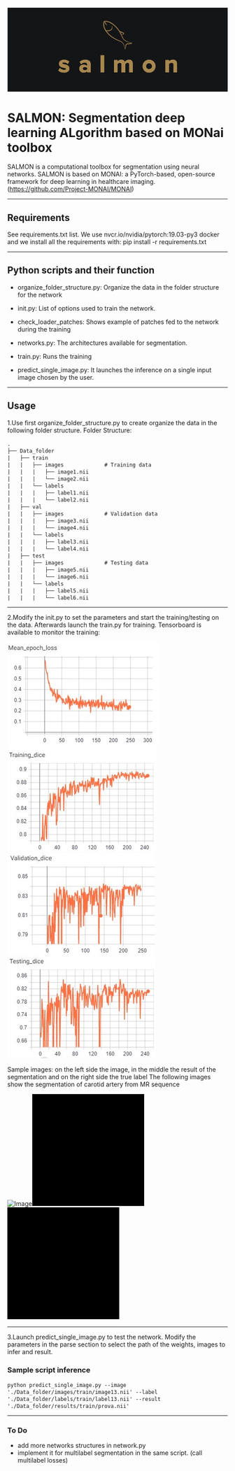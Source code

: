 ![Salmon-logo-1](images/salmon.JPG)
# SALMON: Segmentation deep learning ALgorithm based on MONai toolbox
SALMON is a computational toolbox for segmentation using neural networks.
SALMON is based on MONAI: a PyTorch-based, open-source framework for deep learning in healthcare imaging. (https://github.com/Project-MONAI/MONAI)
*******************************************************************************
## Requirements
See requirements.txt list. We use nvcr.io/nvidia/pytorch:19.03-py3 docker and we install all the requirements with:
pip install -r requirements.txt
*******************************************************************************
## Python scripts and their function

- organize_folder_structure.py: Organize the data in the folder structure for the network

- init.py: List of options used to train the network. 

- check_loader_patches: Shows example of patches fed to the network during the training  

- networks.py: The architectures available for segmentation.

- train.py: Runs the training

- predict_single_image.py: It launches the inference on a single input image chosen by the user.
*******************************************************************************
## Usage

1.Use first organize_folder_structure.py to create organize the data in the following folder structure.
Folder Structure:


	.
	├── Data_folder                   
	|   ├── train              
	|   |   ├── images             # Training data
	|   |   |   ├── image1.nii              
	|   |   |   └── image2.nii                     
	|   |   └── labels             
	|   |   |   ├── label1.nii              
	|   |   |   └── label2.nii              
	|   ├── val               
	|   |   ├── images             # Validation data
	|   |   |   ├── image3.nii              
	|   |   |   └── image4.nii              
	|   |   └── labels             
	|   |   |   ├── label3.nii              
	|   |   |   └── label4.nii
	|   ├── test               
	|   |   ├── images             # Testing data
	|   |   |   ├── image5.nii              
	|   |   |   └── image6.nii              
	|   |   └── labels             
	|   |   |   ├── label5.nii              
	|   |   |   └── label6.nii  
*******************************************************************************
2.Modify the init.py to set the parameters and start the training/testing on the data.
Afterwards launch the train.py for training. Tensorboard is available to monitor the training:	

![training](images/salmon3.JPG)![training2](images/salmon4.JPG)![training3](images/salmon5.JPG)![training2´4](images/salmon6.JPG)

Sample images: on the left side the image, in the middle the result of the segmentation and on the right side the true label
The following images show the segmentation of carotid artery from MR sequence

![Image](images/image.gif)![result](images/result.gif)![label](images/label.gif)
*******************************************************************************
3.Launch predict_single_image.py to test the network. Modify the parameters in the parse section to select the path of the weights, images to infer and result. 

### Sample script inference
```console
python predict_single_image.py --image './Data_folder/images/train/image13.nii' --label './Data_folder/labels/train/label13.nii' --result './Data_folder/results/train/prova.nii'
```
*******************************************************************************
### To Do

- add more networks structures in network.py
- implement it for multilabel segmentation in the same script. (call multilabel losses)
